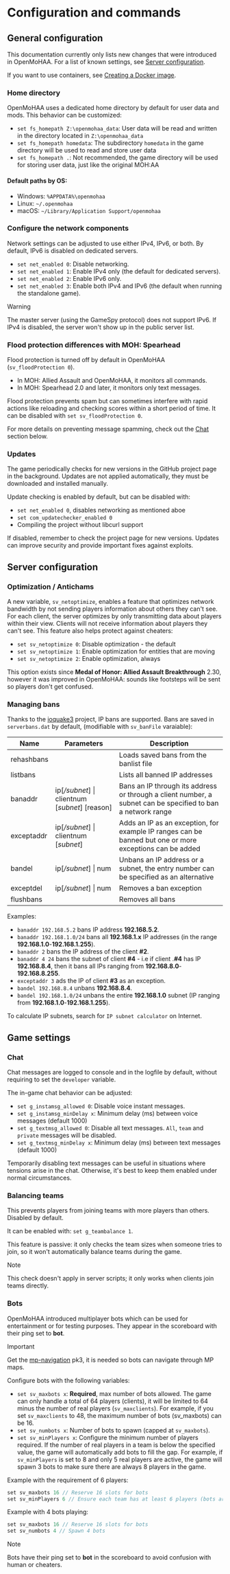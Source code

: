 # Configuration and commands

## General configuration

This documentation currently only lists new changes that were introduced in OpenMoHAA. For a list of known settings, see [Server configuration](02-configuration-server.md).

If you want to use containers, see [Creating a Docker image](../02-running/04-docker.md).

### Home directory

OpenMoHAA uses a dedicated home directory by default for user data and mods. This behavior can be customized:

- `set fs_homepath Z:\openmohaa_data`: User data will be read and written in the directory located in `Z:\openmohaa_data`
- `set fs_homepath homedata`: The subdirectory `homedata` in the game directory will be used to read and store user data
- `set fs_homepath .`: Not recommended, the game directory will be used for storing user data, just like the original MOH:AA

#### Default paths by OS:

- Windows: `%APPDATA%\openmohaa`
- Linux: `~/.openmohaa`
- macOS: `~/Library/Application Support/openmohaa`

### Configure the network components

Network settings can be adjusted to use either IPv4, IPv6, or both. By default, IPv6 is disabled on dedicated servers.

- `set net_enabled 0`: Disable networking.
- `set net_enabled 1`: Enable IPv4 only (the default for dedicated servers).
- `set net_enabled 2`: Enable IPv6 only.
- `set net_enabled 3`: Enable both IPv4 and IPv6 (the default when running the standalone game).

> [!WARNING]
> The master server (using the GameSpy protocol) does not support IPv6. If IPv4 is disabled, the server won't show up in the public server list.

### Flood protection differences with MOH: Spearhead

Flood protection is turned off by default in OpenMoHAA (`sv_floodProtection 0`).

- In MOH: Allied Assault and OpenMoHAA, it monitors all commands.
- In MOH: Spearhead 2.0 and later, it monitors only text messages.

Flood protection prevents spam but can sometimes interfere with rapid actions like reloading and checking scores within a short period of time. It can be disabled with `set sv_floodProtection 0`.

For more details on preventing message spamming, check out the [Chat](#chat) section below.

### Updates

The game periodically checks for new versions in the GitHub project page in the background. Updates are not applied automatically, they must be downloaded and installed manually.

Update checking is enabled by default, but can be disabled with:
- `set net_enabled 0`, disables networking as mentioned aboe
- `set com_updatechecker_enabled 0`
- Compiling the project without libcurl support

If disabled, remember to check the project page for new versions. Updates can improve security and provide important fixes against exploits.

## Server configuration

### Optimization / Antichams

A new variable, `sv_netoptimize`, enables a feature that optimizes network bandwidth by not sending players information about others they can't see. For each client, the server optimizes by only transmitting data about players within their view. Clients will not receive information about players they can't see. This feature also helps protect against cheaters:

- `set sv_netoptimize 0`: Disable optimization - the default
- `set sv_netoptimize 1`: Enable optimization for entities that are moving
- `set sv_netoptimize 2`: Enable optimization, always

This option exists since **Medal of Honor: Allied Assault Breakthrough** 2.30, however it was improved in OpenMoHAA: sounds like footsteps will be sent so players don't get confused.

### Managing bans

Thanks to the [ioquake3](https://ioquake3.org/) project, IP bans are supported. Bans are saved in `serverbans.dat` by default, (modifiable with `sv_banFile` varaiable):

|Name       |Parameters                                      |Description
|-----------|------------------------------------------------|-----------
|rehashbans |                                                |Loads saved bans from the banlist file
|listbans   |                                                |Lists all banned IP addresses
|banaddr    |ip[*/subnet*] \| clientnum [*subnet*] [reason]  |Bans an IP through its address or through a client number, a subnet can be specified to ban a network range
|exceptaddr |ip[*/subnet*] \| clientnum [*subnet*]           |Adds an IP as an exception, for example IP ranges can be banned but one or more exceptions can be added
|bandel     |ip[*/subnet*] \| num                            |Unbans an IP address or a subnet, the entry number can be specified as an alternative
|exceptdel  |ip[*/subnet*] \| num                            |Removes a ban exception
|flushbans  |                                                |Removes all bans

Examples:

- `banaddr 192.168.5.2` bans IP address **192.168.5.2**.
- `banaddr 192.168.1.0/24` bans all **192.168.1.x** IP addresses (in the range **192.168.1.0**-**192.168.1.255**).
- `banaddr 2` bans the IP address of the client **#2**.
- `banaddr 4 24` bans the subnet of client **#4** - i.e if client .**#4** has IP **192.168.8.4**, then it bans all IPs ranging from **192.168.8.0**-**192.168.8.255**.
- `exceptaddr 3` ads the IP of client **#3** as an exception.
- `bandel 192.168.8.4` unbans **192.168.8.4**.
- `bandel 192.168.1.0/24` unbans the entire **192.168.1.0** subnet (IP ranging from **192.168.1.0**-**192.168.1.255**).

To calculate IP subnets, search for `IP subnet calculator` on Internet.

## Game settings

### Chat

Chat messages are logged to console and in the logfile by default, without requiring to set the `developer` variable.

The in-game chat behavior can be adjusted:

- `set g_instamsg_allowed 0`: Disable voice instant messages.
- `set g_instamsg_minDelay x`: Minimum delay (ms) between voice messages (default 1000)
- `set g_textmsg_allowed 0`: Disable all text messages. `All`, `team` and `private` messages will be disabled.
- `set g_textmsg_minDelay x`: Minimum delay (ms) between text messages (default 1000)

Temporarily disabling text messages can be useful in situations where tensions arise in the chat. Otherwise, it's best to keep them enabled under normal circumstances.

### Balancing teams

This prevents players from joining teams with more players than others. Disabled by default.

It can be enabled with: `set g_teambalance 1`.

This feature is passive: it only checks the team sizes when someone tries to join, so it won't automatically balance teams during the game.

> [!NOTE]
> This check doesn't apply in server scripts; it only works when clients join teams directly.

### Bots

OpenMoHAA introduced multiplayer bots which can be used for entertainment or for testing purposes. They appear in the scoreboard with their ping set to **bot**.

> [!IMPORTANT]
> Get the [mp-navigation](https://github.com/openmoh/mp-navigation) pk3, it is needed so bots can navigate through MP maps.

Configure bots with the following variables:

- `set sv_maxbots x`: **Required**, max number of bots allowed. The game can only handle a total of 64 players (clients), it will be limited to 64 minus the number of real players (`sv_maxclients`). For example, if you set `sv_maxclients` to 48, the maximum number of bots (sv_maxbots) can be 16.
- `set sv_numbots x`: Number of bots to spawn (capped at `sv_maxbots`).
- `set sv_minPlayers x`: Configure the minimum number of players required. If the number of real players in a team is below the specified value, the game will automatically add bots to fill the gap. For example, if `sv_minPlayers` is set to 8 and only 5 real players are active, the game will spawn 3 bots to make sure there are always 8 players in the game.

Example with the requirement of 6 players:
```cpp
set sv_maxbots 16 // Reserve 16 slots for bots
set sv_minPlayers 6 // Ensure each team has at least 6 players (bots are added if there are fewer players active)
```

Example with 4 bots playing:
```cpp
set sv_maxbots 16 // Reserve 16 slots for bots
set sv_numbots 4 // Spawn 4 bots
```

> [!NOTE]
> Bots have their ping set to **bot** in the scoreboard to avoid confusion with human or cheaters.
